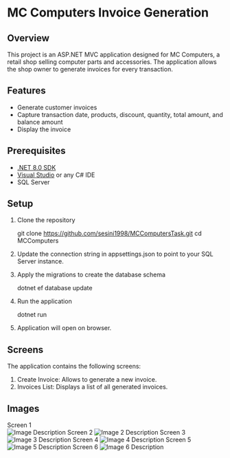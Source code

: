 # MC Computers Invoice Generation

## Overview

This project is an ASP.NET MVC application designed for MC Computers, a retail shop selling computer parts and accessories. The application allows the shop owner to generate invoices for every transaction.

## Features

- Generate customer invoices
- Capture transaction date, products, discount, quantity, total amount, and balance amount
- Display the invoice

## Prerequisites

- [.NET 8.0 SDK](https://dotnet.microsoft.com/download/dotnet/8.0)
- [Visual Studio](https://visualstudio.microsoft.com/) or any C# IDE
- SQL Server

## Setup

1. Clone the repository
    
    git clone https://github.com/sesini1998/MCComputersTask.git
    cd MCComputers
    

2. Update the connection string in appsettings.json to point to your SQL Server instance.

3. Apply the migrations to create the database schema
    
    dotnet ef database update
    

4. Run the application
    
    dotnet run
    

5. Application will open on browser.

## Screens

The application contains the following screens:

1. Create Invoice: Allows to generate a new invoice.
2. Invoices List: Displays a list of all generated invoices.

## Images                                                       
Screen 1  
![Image Description](https://drive.google.com/uc?export=view&id=1eORgAE_a7aZRXCJlByKORu2BORgXBtBO)
Screen 2
![Image 2 Description](https://drive.google.com/uc?export=view&id=12L_rrPJEPjjl-zQ0gCH7DfMuEw4y_bgP)
Screen 3 
![Image 3 Description](https://drive.google.com/uc?export=view&id=1JcAKCNP3z7r8ds-D3zbs92k1SuRxynKN)
Screen 4 
![Image 4 Description](https://drive.google.com/uc?export=view&id=1MYjJpFoHYoWP41w3lj5bfipUwFi_j8hJ)
Screen 5 
![Image 5 Description](https://drive.google.com/uc?export=view&id=1E4Uf1MnEhqIejzUeefG2QhZmUWeNqDQj)
Screen 6 
![Image 6 Description](https://drive.google.com/uc?export=view&id=1_RGEY7HC0S2OzFRcrJR3ZoGuysA8slSC)
